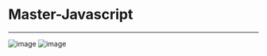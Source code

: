 # Master-Javascript
---
![image](https://github.com/user-attachments/assets/c6b12a5c-cce9-4228-a876-93515b61ee34)
![image](https://github.com/user-attachments/assets/042b8663-1b94-40c1-9e5b-94c609ff7b83)




